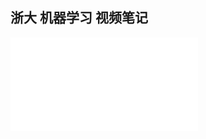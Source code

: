 ## 浙大 机器学习 视频笔记

<iframe src="//player.bilibili.com/player.html?aid=77638697&bvid=BV1dJ411B7gh&cid=132772369&page=1" scrolling="no" border="0" frameborder="no" framespacing="0" allowfullscreen="true"> </iframe>

